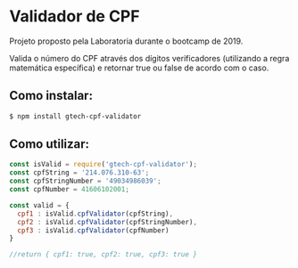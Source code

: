 # Validador de CPF
Projeto proposto pela Laboratoria durante o bootcamp de 2019.

Valida o número do CPF através dos dígitos verificadores (utilizando a regra matemática específica) e retornar true ou false de acordo com o caso.

## Como instalar:
```bash
$ npm install gtech-cpf-validator
```

## Como utilizar:
```javascript
const isValid = require('gtech-cpf-validator');
const cpfString = '214.076.310-63';
const cpfStringNumber = '49034986039';
const cpfNumber = 41606102001;

const valid = { 
  cpf1 : isValid.cpfValidator(cpfString),
  cpf2 : isValid.cpfValidator(cpfStringNumber),
  cpf3 : isValid.cpfValidator(cpfNumber)
}

//return { cpf1: true, cpf2: true, cpf3: true }
```
